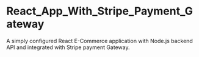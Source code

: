 # React_App_With_Stripe_Payment_Gateway
A simply configured React E-Commerce application with Node.js backend API and integrated with Stripe payment Gateway.
